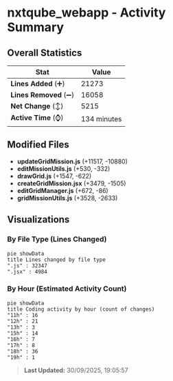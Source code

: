 # nxtqube_webapp - Activity Summary 

## Overall Statistics

| Stat                   | Value                                                             |
| ---------------------- | ----------------------------------------------------------------- |
| **Lines Added** (➕)   | 21273                                          |
| **Lines Removed** (➖) | 16058                                        |
| **Net Change** (↕)    | 5215                |
| **Active Time** (⌚)   | 134 minutes |


## Modified Files
- **updateGridMission.js** (+11517, -10880)
- **editMissionUtils.js** (+530, -332)
- **drawGrid.js** (+1547, -622)
- **createGridMission.jsx** (+3479, -1505)
- **editGridManager.js** (+672, -86)
- **gridMissionUtils.js** (+3528, -2633)

## Visualizations

### By File Type (Lines Changed)

```mermaid
pie showData
title Lines changed by file type
".js" : 32347
".jsx" : 4984
```

### By Hour (Estimated Activity Count)

```mermaid
pie showData
title Coding activity by hour (count of changes)
"11h" : 16
"12h" : 21
"13h" : 3
"15h" : 14
"16h" : 7
"17h" : 8
"18h" : 36
"19h" : 1
```


> **Last Updated:** 30/09/2025, 19:05:57